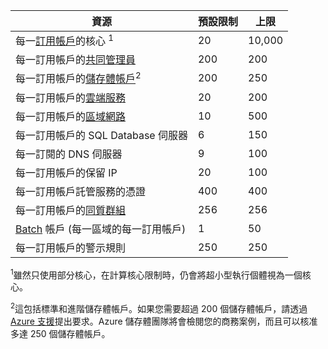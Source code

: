 資源|預設限制|上限
---|---|---
每一[訂用帳戶](../articles/billing-buy-sign-up-azure-subscription.md)的核心 <sup>1</sup>|20|10,000
每一訂用帳戶的[共同管理員](../articles/billing-add-change-azure-subscription-administrator.md)|200|200
每一訂用帳戶的[儲存體帳戶](../articles/storage/storage-create-storage-account.md)<sup>2</sup>|200|250
每一訂用帳戶的[雲端服務](../articles/cloud-services/cloud-services-choose-me.md)|20|200
每一訂用帳戶的[區域網路](http://msdn.microsoft.com/library/jj157100.aspx)|10|500
每一訂用帳戶的 SQL Database 伺服器|6|150
每一訂閱的 DNS 伺服器|9|100
每一訂用帳戶的保留 IP|20|100
每一訂用帳戶託管服務的憑證|400|400
每一訂用帳戶的[同質群組](../articles/virtual-network/virtual-networks-migrate-to-regional-vnet.md)|256|256
[Batch](https://azure.microsoft.com/services/batch/) 帳戶 (每一區域的每一訂用帳戶)|1|50
每一訂用帳戶的警示規則|250|250

<sup>1</sup>雖然只使用部分核心，在計算核心限制時，仍會將超小型執行個體視為一個核心。

<sup>2</sup>這包括標準和進階儲存體帳戶。如果您需要超過 200 個儲存體帳戶，請透過 [Azure 支援](https://azure.microsoft.com/support/faq/)提出要求。Azure 儲存體團隊將會檢閱您的商務案例，而且可以核准多達 250 個儲存體帳戶。

<!---HONumber=AcomDC_0810_2016---->